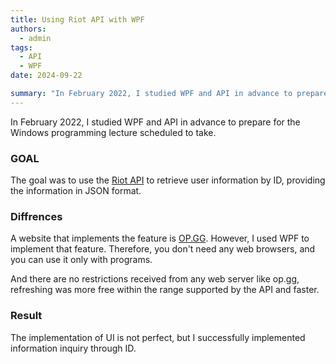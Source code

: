 ```yaml
---
title: Using Riot API with WPF
authors:
  - admin
tags:
  - API
  - WPF
date: 2024-09-22

summary: "In February 2022, I studied WPF and API in advance to prepare for the Windows programming lecture scheduled to take. "
---
```


In February 2022, I studied WPF and API in advance to prepare for the Windows programming lecture scheduled to take. 

### GOAL

The goal was to use the [Riot API](https://developer.riotgames.com/apis) to retrieve user information by ID, providing the information in JSON format.

### Diffrences

A website that implements the feature is [OP.GG](https://www.op.gg/). However, I used WPF to implement that feature. Therefore, you don't need any web browsers, and you can use it only with programs. 

And there are no restrictions received from any web server like op.gg, refreshing was more free within the range supported by the API and faster.

### Result

The implementation of UI is not perfect, but I successfully implemented information inquiry through ID.



